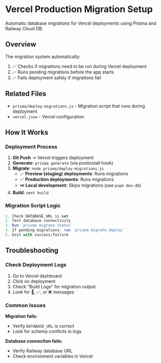 # Vercel Production Migration Setup

Automatic database migrations for Vercel deployments using Prisma and Railway Cloud DB.

## Overview

The migration system automatically:

1. ✅ Checks if migrations need to be run during Vercel deployment
2. ✅ Runs pending migrations before the app starts
3. ✅ Fails deployment safely if migrations fail

## Related Files

- `prisma/deploy-migrations.js` - Migration script that runs during deployment
- `vercel.json` - Vercel configuration

## How It Works

### Deployment Process

1. **Git Push** → Vercel triggers deployment
2. **Generate**: `prisma generate` (via postinstall hook)
3. **Migrate**: `node prisma/deploy-migrations.js`
   - ✅ **Preview (staging) deployments**: Runs migrations
   - ✅ **Production deployments**: Runs migrations
   - ⏭️ **Local development**: Skips migrations (use `pnpm dev:db`)
4. **Build**: `next build`

### Migration Script Logic

```javascript
1. Check DATABASE_URL is set
2. Test database connectivity
3. Run `prisma migrate status`
4. If pending migrations: run `prisma migrate deploy`
5. Exit with success/failure
```

## Troubleshooting

### Check Deployment Logs

1. Go to Vercel dashboard
2. Click on deployment
3. Check "Build Logs" for migration output
4. Look for 🚀, ✅, or ❌ messages

### Common Issues

**Migration fails:**

- Verify `DATABASE_URL` is correct
- Look for schema conflicts in logs

**Database connection fails:**

- Verify Railway database URL
- Check environment variables in Vercel
